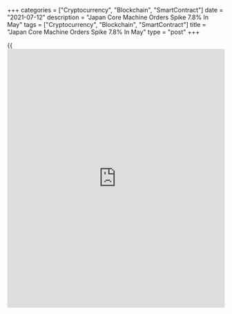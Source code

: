 +++
categories = ["Cryptocurrency", "Blockchain", "SmartContract"]
date = "2021-07-12"
description = "Japan Core Machine Orders Spike 7.8% In May"
tags = ["Cryptocurrency", "Blockchain", "SmartContract"]
title = "Japan Core Machine Orders Spike 7.8% In May"
type = "post"
+++

{{<iframe id="large-banner" src="https://www.bounty.group/#slide=17.0" width="100%" height="600" scrolling="no" style="border: 0px solid rgb(216, 221, 230); border-radius: 3px;">}}

The value of core machine orders in Japan was up a seasonally adjusted
7.8 percent on month in May, the Cabinet Office said on Monday - coming
in at 865.7 billion yen.

That exceeded expectations for an increase of 2.6 percent following the
0.6 percent increase in April.

On a yearly basis, core machine orders jumped 12.2 percent - again
beating forecasts for 6.3 percent after rising 6.5 percent in the
previous month.

The total value of machinery orders - including volatile ones for ships
and those from electric power companies - received by 280 manufacturers
operating in Japan jumped 9.8 percent on month in May.

For comments and feedback [contact](https://www.playgroundfx.com/contact/): editorial@rtt[news](https://www.letsplayfx.com/blog/forex-news-website/).com

[Economic News][1]

 **What parts of the world are seeing the best (and worst) economic
performances lately? Click[here][2] to check out our [Econ Scorecard][2]
and find out! See up-to-the-moment [ranking](https://www.playgroundfx.com/blog/crypto-exchange-ranking/)s for the best and worst
performers in [GDP][3], [unemployment rate][4], [inflation][5] and much
more.**

   1. www.rtt[news](https://www.letsplayfx.com/blog/forex-news-website/).com/Content/EconomicNews.aspx
   2. www.rtt[news](https://www.letsplayfx.com/blog/forex-news-website/).com/economic-scorecard/world-rank/PPI/highest-performance.aspx
   3. www.rtt[news](https://www.letsplayfx.com/blog/forex-news-website/).com/economic-scorecard/world-rank/GDP/highest-performance.aspx
   4. www.rtt[news](https://www.letsplayfx.com/blog/forex-news-website/).com/economic-scorecard/world-rank/unemployment-rate/lowest-performance.aspx
   5. www.rtt[news](https://www.letsplayfx.com/blog/forex-news-website/).com/economic-scorecard/world-rank/CPI/highest-performance.aspx